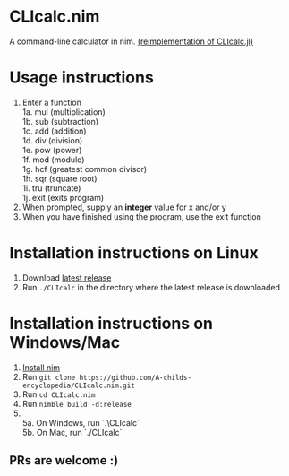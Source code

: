 # CLIcalc.nim
A command-line calculator in nim. [(reimplementation of CLIcalc.jl)](https://github.com/A-childs-encyclopedia/CLIcalc.jl/)

# Usage instructions 
1. Enter a function <br/>
   1a. mul (multiplication)<br/>
   1b. sub (subtraction)<br/>
   1c. add (addition)<br/>
   1d. div (division)<br/>
   1e. pow (power)<br/>
   1f. mod (modulo)<br/>
   1g. hcf (greatest common divisor)<br/>
   1h. sqr (square root)<br/>
   1i. tru (truncate)<br/>
   1j. exit (exits program)<br/>
2. When prompted, supply an **integer** value for x and/or y
3. When you have finished using the program, use the exit function

# Installation instructions on Linux
1. Download [latest release](https://github.com/A-childs-encyclopedia/CLIcalc.nim/releases)
2. Run `./CLIcalc` in the directory where the latest release is downloaded

# Installation instructions on Windows/Mac
1. [Install nim](https://nim-lang.org/install.html)
2. Run `git clone https://github.com/A-childs-encyclopedia/CLIcalc.nim.git`
3. Run `cd CLIcalc.nim`
4. Run `nimble build -d:release`
5. <br/>
   5a. On Windows, run `.\CLIcalc` <br/>
   5b. On Mac, run `./CLIcalc`

## PRs are welcome :)
